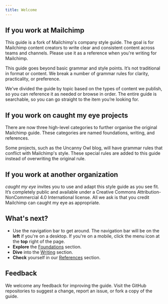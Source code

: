 ```yaml
---
title: Welcome
---
```


## If you work at Mailchimp

This guide is a fork of Mailchimp's company style guide. The goal is for Mailchimp content creators to write clear and consistent content across teams and channels. Please use it as a reference when you're writing for Mailchimp.

This guide goes beyond basic grammar and style points. It’s not traditional in format or content. We break a number of grammar rules for clarity, practicality, or preference.

We’ve divided the guide by topic based on the types of content we publish, so you can reference it as needed or browse in order. The entire guide is searchable, so you can go straight to the item you’re looking for.

## If you work on caught my eye projects

There are now three high-level categories to further organise the original Mailchimp guide. These categories are named foundations, writing, and references.

Some projects, such as the Uncanny Owl blog, will have grammar rules that conflict with Mailchimp's style. These special rules are added to this guide instead of overwriting the original rule.

## If you work at another organization

_caught my eye_ invites you to use and adapt this style guide as you see fit. It’s completely public and available under a Creative Commons Attribution-NonCommercial 4.0 International license. All we ask is that you credit Mailchimp can caught my eye as appropriate.

## What's next?

- Use the navigation bar to get around. The navigation bar will be on the **left** if you're on a desktop. If you're on a mobile, click the menu icon at the **top** right of the page.
- **Explore** the [Foundations](basics/01-writing-principles.html/) section. 
- **Dive** into the [Writing](content-writing/07-writing-blog-posts.html/) section. 
- **Check** yourself in our [References](references/16-word-list.html/) section.

## Feedback

We welcome any feedback for improving the guide. Visit the GitHub repositories to suggest a change, report an issue, or fork a copy of the guide.
